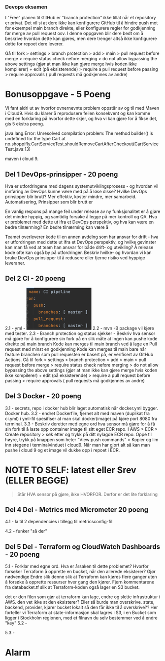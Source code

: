 ### Devops eksamen
I "Free" planen til GitHub er "branch protection" ikke tillat når et repository er privat. Det vil si at dere ikke kan konfigurere GitHub til å hindre push mot for eksempel main branch direkte, eller konfigurere regler for godkjenning før merge av pull request osv.
I denne oppgaven blir dere bedt om å beskrive hvordan dette kan gjøres, men dere trenger altså ikke konfigurere dette for repoet dere leverer.

Gå til fork > settings > branch protection > add > main > pull request before merge > require status check nefore merging > 
do not allow bypassing the above settings (gjør at man ikke kan gjøre merge hvis koden ikke kompilerer) + edit (på eksisterende) > 
require a pull request before passing > require approvals ( pull requests må godkjennes av andre)


# Bonusoppgave - 5 Poeng
Vi fant aldri ut av hvorfor ovnernevnte problem oppstår av og til med Maven i Cloud9. Hvis du klarer å reprodusere feilen konsekvent og kan komme med en forklaring på hvorfor dette skjer, og hva vi kan gjøre for å fikse det, gis 5 ekstra poeng.

java.lang.Error:
Unresolved compilation problem:
The method builder() is undefined for the type Cart
at no.shoppifly.CartServiceTest.shouldRemoveCartAfterCheckout(CartServiceTest.java:13)

maven i cloud 9.


## Del 1 DevOps-prinsipper - 20 poeng
Hva er utfordringene med dagens systemutviklingsprosess - og hvordan vil innføring av DevOps kunne være med på å løse disse? Hvilke DevOps prinsipper blir brutt?
Mer effektiv, koster mindre, mer samarbeid. Automatisering, Prinsipper som blir brutt er 

En vanlig respons på mange feil under release av ny funksjonalitet er å gjøre det mindre hyppig, og samtidig forsøke å legge på mer kontroll og QA. Hva er problemet med dette ut ifra et DevOps perspektiv, og hva kan være en bedre tilnærming?
En bedre tilnærming kan være å

Teamet overleverer kode til en annen avdelng som har ansvar for drift - hva er utfordringen med dette ut ifra et DevOps perspektiv, og hvilke gevinster kan man få ved at team han ansvar for både drift- og utvikling?
Å release kode ofte kan også by på utfordringer. Beskriv hvilke- og hvordan vi kan bruke DevOps prinsipper til å redusere eller fjerne risiko ved hyppige leveraner.


## Del 2 CI - 20 poeng
2.1 - yml - 
![img.png](img.png)
2.2 - mvn -B package vil kjøre med tester.
2.3 - Branch protection og status sjekker - Beskriv hva sensor må gjøre for å konfigurere sin fork på en slik måte at
Ingen kan pushe kode direkte på main branch
Kode kan merges til main branch ved å lage en Pull request med minst en godkjenning
Kode kan merges til main bare når feature branchen som pull requesten er basert på, er verifisert av GitHub Actions.
Gå til fork > settings > branch protection > add > main > pull request before merge > require status check nefore merging >
do not allow bypassing the above settings (gjør at man ikke kan gjøre merge hvis koden ikke kompilerer) + edit (på eksisterende) >
require a pull request before passing > require approvals ( pull requests må godkjennes av andre)


## Del 3 Docker - 20 poeng
3.1  - secrets, repo i docker hub blir laget automatisk når docker.yml bygger. Docker hub.
3.2 - endret Dockerfile, fjernet alt med maven (duplikat fra ci.yml) i yml-fil
spesifiser at man skal docker(image) på kjøre port 8080 fra terminal.
3.3 - Beskriv deretter med egne ord hva sensor må gjøre for å få sin fork til å laste opp container image til sitt eget ECR repo.
I AWS > ECR > Create repository > søk etter og trykk på ditt nylagde ECR repo. Oppe til høyre, trykk på knappen som heter 
"View push commands" > Kopier og lim inn stegene i terminalvinduet i cloud9. Når man har gjort alt så kan man pushe i cloud 9 og et image vil dukke opp i repoet i ECR. 
# NOTE TO SELF: latest eller $rev (ELLER BEGGE)
> Står HVA sensor på gjøre, ikke HVORFOR. Derfor er det lite forklaring

## Del 4 Del - Metrics med Micrometer 20 poeng
4.1 - la til 2 dependencies i tillegg til metricsconfig-fil

4.2 - funker "så der"

## Del 5 Del - Terraform og CloudWatch Dashboards - 20 poeng
5.1 - 
Forklar med egne ord. Hva er årsaken til dette problemet? Hvorfor forsøker Terraform å opprette en bucket, når den allerede eksisterer?
Gjør nødvendige Endre slik denne slik at Terraform kan kjøres flere ganger uten å forsøke å opprette ressurser hver gang den kjører.
Fjern kommentarene fra databacket.tf slik at Terraform-koden også lager en S3 bucket.

det er den filen som gjør at terraform kan lage, endre og slette infrastruktur i AWS.
den vet ikke at den eksisterer? Eller så burde man overskrive.
state, backend, provider, kjører bucket lokalt så den får ikke til å overskrive??
Her forteller vi Terraform at state-informasjon skal lagres i S3, i en Bucket som ligger i Stockholm regionen, med et filnavn du selv bestemmer ved å endre "key"
5.2 - 

5.3 - 

# Alarm

























